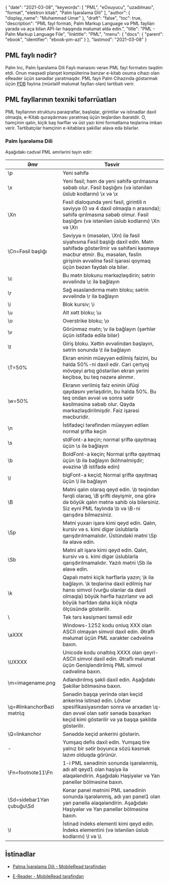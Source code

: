 {
  "date": "2021-03-08",
  "keywords": [
"PML",
"eOxuyucu",
"uzadılması",
"format",
"elektron kitab",
"Palm İşarələmə Dili"
],
  "author": {
    "display_name": "Muhammad Umar"
},
  "draft": "false",
  "toc": true,
  "description": "PML fayl formatı, Palm Markup Language və PML faylları yarada və aça bilən API-lər haqqında məlumat əldə edin.",
  "title": "PML - Palm Markup Language File",
  "linktitle": "PML",
  "menu": {
    "docs": {
      "parent": "ebook",
      "identifier": "ebook-pm-azl"
}
},
  "lastmod": "2021-03-08"
}

## PML faylı nədir?

Palm Inc, Palm İşarələmə Dili Faylı mənasını verən PML fayl formatını təqdim etdi. Onun məqsədi planşet kompüterinə bənzər e-kitab oxuma cihazı olan eReader üçün sənədlər yaratmaqdır. PML faylı Palm Cihazında göstərmək üçün [PDB](/programming/pdb/) faylına (müxtəlif məlumat faylları olan) tərtibatı verir.

## PML fayllarının texniki təfərrüatları

PML fayllarının strukturu paraqraflar, başlıqlar, girintilər və istinadlar daxil olmaqla, e-Kitab quraşdırması yaratmaq üçün teqlərdən ibarətdir. O, həmçinin qalın, kiçik baş hərflər və üst yazı kimi formatlama teqlərinə imkan verir. Tərtibatçılar həmçinin e-kitablara şəkillər əlavə edə bilərlər.

### Palm İşarələmə Dili
Aşağıdakı cədvəl PML əmrlərini təyin edir:

|Əmr|Təsvir|
---|---|
| \p | Yeni səhifə |
| \x | Yeni fəsil; həm də yeni səhifə qırılmasına səbəb olur. Fəsil başlığını (və istənilən üslub kodlarını) \x və \x | ilə əlavə edin
| \Xn | Fəsil dialoqunda yeni fəsil, girintili n səviyyə (0 və 4 daxil olmaqla n arasında); səhifə qırılmasına səbəb olmur. Fəsil başlığını (və istənilən üslub kodlarını) \Xn və \Xn | ilə əlavə edin
| \Cn=Fəsil başlığı | Səviyyə n (məsələn, \Xn) ilə fəsil siyahısına Fəsil başlığı daxil edin. Mətn səhifədə göstərilmir və səhifəni kəsməyə məcbur etmir. Bu, məsələn, fəslin girişinin əvvəlinə fəsil işarəsi qoymaq üçün bəzən faydalı ola bilər. |
| \c | Bu mətn blokunu mərkəzləşdirin; sətrin əvvəlində \c ilə bağlayın |
| \r | Sağ əsaslandırma mətn bloku; sətrin əvvəlində \r ilə bağlayın |
| \i | Blok kursiv; \i | ilə bağlayın
| \u | Alt xətt bloku; \u | ilə bağlayın
| \o | Overstrike bloku; \o | ilə bağlayın
| \v | Görünməz mətn; \v ilə bağlayın (şərhlər üçün istifadə edilə bilər) |
| \t | Giriş bloku. Xəttin əvvəlindən başlayın, sətrin sonunda \t ilə bağlayın |
| \T=50% | Ekran eninin müəyyən edilmiş faizini, bu halda 50%-ni daxil edir. Cari çertyoj mövqeyi artıq göstərilən ekran yerini keçibsə, bu teq nəzərə alınmır. |
| \w=50% | Ekranın verilmiş faiz eninin üfüqi qaydasını yerləşdirin, bu halda 50%. Bu teq ondan əvvəl və sonra sətir kəsilməsinə səbəb olur. Qayda mərkəzləşdirilmişdir. Faiz işarəsi məcburidir. |
| \n | İstifadəçi tərəfindən müəyyən edilən normal şriftə keçin |
| \s | stdFont-a keçin; normal şriftə qayıtmaq üçün \s ilə bağlayın |
| \b | BoldFont-a keçin; Normal şriftə qayıtmaq üçün \b ilə bağlayın (köhnəlmişdir; əvəzinə \B istifadə edin) |
| \l | bigFont-a keçid; Normal şriftə qayıtmaq üçün \l ilə bağlayın |
| \B | Mətni qalın olaraq qeyd edin. \b teqindən fərqli olaraq, \B şrifti dəyişmir, ona görə də böyük qalın mətnə sahib ola bilərsiniz. Siz eyni PML faylında \b və \B-ni qarışdıra bilməzsiniz. |
| \Sp | Mətni yuxarı işarə kimi qeyd edin. Qalın, kursiv və s. kimi digər üslublarla qarışdırılmamalıdır. Üstündəki mətni \Sp ilə əlavə edin. |
| \Sb | Mətni alt işarə kimi qeyd edin. Qalın, kursiv və s. kimi digər üslublarla qarışdırılmamalıdır. Yazılı mətni \Sb ilə əlavə edin. |
| \k | Qapalı mətni kiçik hərflərlə yazın; \k ilə bağlayın. \k teqlərinə daxil edilmiş hər hansı simvol (vurğu olanlar da daxil olmaqla) böyük hərflə hazırlanır və adi böyük hərfdən daha kiçik nöqtə ölçüsündə göstərilir. |
| \\ | Tək tərs kəsişməni təmsil edir |
| \aXXX | Windows-1252 kodu onluq XXX olan ASCII olmayan simvol daxil edin. Ətraflı məlumat üçün PML xarakter cədvəlinə baxın. |
| \UXXXX | Unicode kodu onaltılıq XXXX olan qeyri-ASCII simvol daxil edin. Ətraflı məlumat üçün Genişləndirilmiş PML simvol cədvəlinə baxın. |
| \m=imagename.png | Adlandırılmış şəkli daxil edin. Aşağıdakı Şəkillər bölməsinə baxın. |
| \q=#linkanchorBəzi mətn\q | Sənədin başqa yerində olan keçid ankerinə istinad edin. Lövbər spesifikasiyasından sonra və arxadan \q-dan əvvəl olan sətir sənədə baxarkən keçid kimi göstərilir və ya başqa şəkildə göstərilir. |
| \Q=linkanchor | Sənəddə keçid ankerini göstərin. |
| \- | Yumşaq defis daxil edin. Yumşaq tire yalnız bir sətir boyunca sözü kəsmək lazım olduqda görünür. |
| \Fn=footnote11\Fn | 1-i PML sənədinin sonunda işarələnmiş, adı alt qeyd1 olan haşiyə ilə əlaqələndirin. Aşağıdakı Haşiyələr və Yan panellər bölməsinə baxın. |
| \Sd=sidebar1Yan çubuğu\Sd | Kənar panel mətnini PML sənədinin sonunda işarələnmiş, adı yan panel1 olan yan panellə əlaqələndirin. Aşağıdakı Haşiyələr və Yan panellər bölməsinə baxın. |
| \I | İstinad indeks elementi kimi qeyd edin. İndeks elementini (və istənilən üslub kodlarını) \I və \I.| ilə əlavə edin
 

## İstinadlar

* [Palma İşarələmə Dili - MobileRead tərəfindən](https://wiki.mobileread.com/wiki/EReader)

* [E-Reader - MobileRead tərəfindən](https://en.wikipedia.org/wiki/E-reader)


